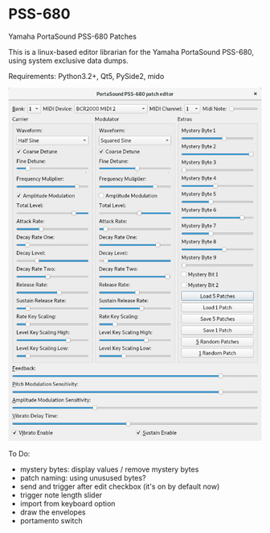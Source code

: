 # PSS-680
Yamaha PortaSound PSS-680 Patches

This is a linux-based editor librarian for the Yamaha PortaSound PSS-680, using system exclusive data dumps. 

Requirements: Python3.2+, Qt5, PySide2, mido

![Alt text](/screenshot.png?raw=true "Work in Progress")

To Do:

- mystery bytes: display values / remove mystery bytes
- patch naming: using unusused bytes?
- send and trigger after edit checkbox (it's on by default now)
- trigger note length slider
- import from keyboard option
- draw the envelopes
- portamento switch

